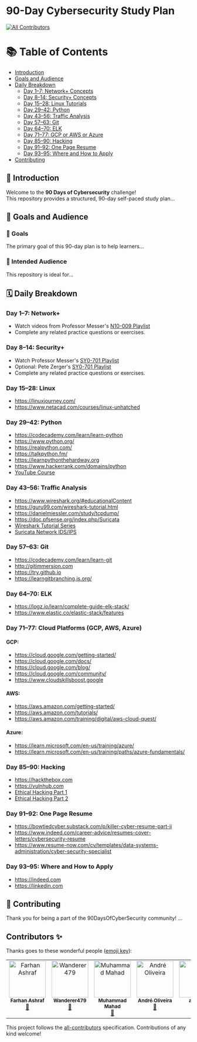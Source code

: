 # 90-Day Cybersecurity Study Plan
<!-- ALL-CONTRIBUTORS-BADGE:START - Do not remove or modify this section -->
[![All Contributors](https://img.shields.io/badge/all_contributors-6-orange.svg?style=flat-square)](#contributors-)
<!-- ALL-CONTRIBUTORS-BADGE:END -->

# 📚 Table of Contents

- [Introduction](#introduction)
- [Goals and Audience](#goals-and-audience)
- [Daily Breakdown](#daily-breakdown)
  - [Day 1–7: Network+ Concepts](#network-concepts)
  - [Day 8–14: Security+ Concepts](#security-concepts)
  - [Day 15–28: Linux Tutorials](#linux-tutorials)
  - [Day 29–42: Python](#python)
  - [Day 43–56: Traffic Analysis](#traffic-analysis)
  - [Day 57–63: Git](#git)
  - [Day 64–70: ELK](#elk)
  - [Day 71–77: GCP or AWS or Azure](#gcp-or-aws-or-azure)
  - [Day 85–90: Hacking](#hacking)
  - [Day 91–92: One Page Resume](#one-page-resume)
  - [Day 93–95: Where and How to Apply](#where-and-how-to-apply)
- [Contributing](#contributing)

<a id="introduction"></a>
## 📘 Introduction

Welcome to the **90 Days of Cybersecurity** challenge!  
This repository provides a structured, 90-day self-paced study plan...

<a id="goals-and-audience"></a>
## 🎯 Goals and Audience

### 📌 Goals

The primary goal of this 90-day plan is to help learners...

### 👥 Intended Audience

This repository is ideal for...

<a id="daily-breakdown"></a>
## 🗓️ Daily Breakdown

<a id="network-concepts"></a>
### Day 1–7: Network+
- Watch videos from Professor Messer's [N10-009 Playlist](https://youtube.com/playlist?list=PLG49S3nxzAnl_tQe3kvnmeMid0mjF8Le8&si=3rUsqmrdsNK3izh6)
- Complete any related practice questions or exercises.

<a id="security-concepts"></a>
### Day 8–14: Security+
- Watch Professor Messer's [SY0-701 Playlist](https://www.youtube.com/watch?v=KiEptGbnEBc&list=PLG49S3nxzAnl4QDVqK-hOnoqcSKEIDDuv)
- Optional: Pete Zerger's [SY0-701 Playlist](https://www.youtube.com/watch?v=1E7pI7PB4KI&list=PL7XJSuT7Dq_UDJgYoQGIW9viwM5hc4C7n)
- Complete any related practice questions or exercises.

<a id="linux-tutorials"></a>
### Day 15–28: Linux
- https://linuxjourney.com/
- https://www.netacad.com/courses/linux-unhatched

<a id="python"></a>
### Day 29–42: Python
- https://codecademy.com/learn/learn-python
- https://www.python.org/
- https://realpython.com/
- https://talkpython.fm/
- https://learnpythonthehardway.org
- https://www.hackerrank.com/domains/python
- [YouTube Course](https://www.youtube.com/watch?v=egg-GoT5iVk&ab_channel=TheCyberMentor)

<a id="traffic-analysis"></a>
### Day 43–56: Traffic Analysis
- https://www.wireshark.org/#educationalContent
- https://guru99.com/wireshark-tutorial.html
- https://danielmiessler.com/study/tcpdump/
- https://doc.pfsense.org/index.php/Suricata
- [Wireshark Tutorial Series](https://www.youtube.com/watch?v=NjvR4LmwcMU&list=PLBf0hzazHTGPgyxeEj_9LBHiqjtNEjsgt&pp=iAQB)
- [Suricata Network IDS/IPS](https://www.youtube.com/watch?v=S0-vsjhPDN0)

<a id="git"></a>
### Day 57–63: Git
- https://codecademy.com/learn/learn-git
- http://gitimmersion.com
- https://try.github.io
- https://learngitbranching.js.org/

<a id="elk"></a>
### Day 64–70: ELK
- https://logz.io/learn/complete-guide-elk-stack/
- https://www.elastic.co/elastic-stack/features

<a id="gcp-or-aws-or-azure"></a>
### Day 71–77: Cloud Platforms (GCP, AWS, Azure)

#### GCP:
- https://cloud.google.com/getting-started/
- https://cloud.google.com/docs/
- https://cloud.google.com/blog/
- https://cloud.google.com/community/
- https://www.cloudskillsboost.google

#### AWS:
- https://aws.amazon.com/getting-started/
- https://aws.amazon.com/tutorials/
- https://aws.amazon.com/training/digital/aws-cloud-quest/

#### Azure:
- https://learn.microsoft.com/en-us/training/azure/
- https://learn.microsoft.com/en-us/training/paths/azure-fundamentals/

<a id="hacking"></a>
### Day 85–90: Hacking
- https://hackthebox.com
- https://vulnhub.com
- [Ethical Hacking Part 1](https://www.youtube.com/watch?v=3FNYvj2U0HM&ab_channel=TheCyberMentor)
- [Ethical Hacking Part 2](https://www.youtube.com/watch?v=sH4JCwjybGs&ab_channel=TheCyberMentor)

<a id="one-page-resume"></a>
### Day 91–92: One Page Resume
- https://bowtiedcyber.substack.com/p/killer-cyber-resume-part-ii
- https://www.indeed.com/career-advice/resumes-cover-letters/cybersecurity-resume
- https://www.resume-now.com/cv/templates/data-systems-administration/cyber-security-specialist

<a id="where-and-how-to-apply"></a>
### Day 93–95: Where and How to Apply
- https://indeed.com
- https://linkedin.com

<a id="contributing"></a>
## 🤝 Contributing

Thank you for being a part of the 90DaysOfCyberSecurity community! ...

## Contributors ✨

Thanks goes to these wonderful people ([emoji key](https://allcontributors.org/docs/en/emoji-key)):

<!-- ALL-CONTRIBUTORS-LIST:START - Do not remove or modify this section -->
<!-- prettier-ignore-start -->
<!-- markdownlint-disable -->
<table>
  <tbody>
    <tr>
      <td align="center" valign="top" width="14.28%"><a href="https://github.com/farhanashrafdev"><img src="https://avatars.githubusercontent.com/u/53370109?v=4?s=100" width="100px;" alt="Farhan Ashraf"/><br /><sub><b>Farhan Ashraf</b></sub></a><br /><a href="https://github.com/farhanashrafdev/90DaysOfCyberSecurity/commits?author=farhanashrafdev" title="Documentation">📖</a></td>
      <td align="center" valign="top" width="14.28%"><a href="https://github.com/Wanderer479"><img src="https://avatars.githubusercontent.com/u/189002484?v=4?s=100" width="100px;" alt="Wanderer479"/><br /><sub><b>Wanderer479</b></sub></a><br /><a href="https://github.com/farhanashrafdev/90DaysOfCyberSecurity/commits?author=Wanderer479" title="Documentation">📖</a></td>
      <td align="center" valign="top" width="14.28%"><a href="https://github.com/MahadMuhammad"><img src="https://avatars.githubusercontent.com/u/95980383?v=4?s=100" width="100px;" alt="Muhammad Mahad"/><br /><sub><b>Muhammad Mahad</b></sub></a><br /><a href="https://github.com/farhanashrafdev/90DaysOfCyberSecurity/commits?author=MahadMuhammad" title="Documentation">📖</a></td>
      <td align="center" valign="top" width="14.28%"><a href="https://github.com/andreluis-oliveira"><img src="https://avatars.githubusercontent.com/u/53203742?v=4?s=100" width="100px;" alt="André Oliveira"/><br /><sub><b>André Oliveira</b></sub></a><br /><a href="https://github.com/farhanashrafdev/90DaysOfCyberSecurity/commits?author=andreluis-oliveira" title="Documentation">📖</a></td>
      <td align="center" valign="top" width="14.28%"><a href="https://github.com/ArbenP"><img src="https://avatars.githubusercontent.com/u/62248907?v=4?s=100" width="100px;" alt="arbenp"/><br /><sub><b>arbenp</b></sub></a><br /><a href="https://github.com/farhanashrafdev/90DaysOfCyberSecurity/commits?author=ArbenP" title="Documentation">📖</a> <a href="https://github.com/farhanashrafdev/90DaysOfCyberSecurity/issues?q=author%3AArbenP" title="Bug reports">🐛</a></td>
      <td align="center" valign="top" width="14.28%"><a href="https://github.com/paduh"><img src="https://avatars.githubusercontent.com/u/20698595?v=4?s=100" width="100px;" alt="paduh"/><br /><sub><b>paduh</b></sub></a><br /><a href="https://github.com/farhanashrafdev/90DaysOfCyberSecurity/commits?author=paduh" title="Documentation">📖</a></td>
    </tr>
  </tbody>
</table>
<!-- markdownlint-restore -->
<!-- prettier-ignore-end -->

<!-- ALL-CONTRIBUTORS-LIST:END -->

This project follows the [all-contributors](https://github.com/all-contributors/all-contributors) specification. Contributions of any kind welcome!
